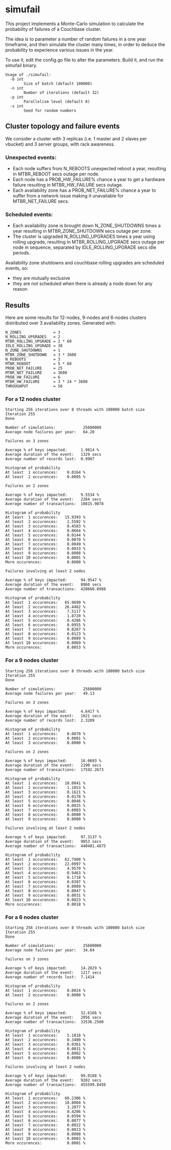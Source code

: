 # simufail

This project implements a Monte-Carlo simulation to calculate the probability of failures of a Couchbase cluster.

The idea is to parameter a number of random failures in a one year timeframe, and then simulate the cluster many times, in order to deduce the probability to experience various issues in the year.

To use it, edit the config.go file to alter the parameters.
Build it, and run the simufail binary.

    Usage of ./simufail:
      -b int
            Size of batch (default 100000)
      -n int
            Number of iterations (default 32)
      -p int
            Parallelism level (default 8)
      -s int
            Seed for random numbers

## Cluster topology and failure events

We consider a cluster with 3 replicas (i.e. 1 master and 2 slaves per vbucket) and 3 server groups, with rack awareness.

### Unexpected events:

- Each node suffers from N_REBOOTS unexpected reboot a year, resulting in MTBR_REBOOT secs outage per node.
- Each node has a PROB_HW_FAILURE% chance a year to get a hardware failure resulting in MTBR_HW_FAILURE secs outage.
- Each availability zone has a PROB_NET_FAILURE% chance a year to suffer from a network issue making it unavailable for MTBR_NET_FAILURE secs.

### Scheduled events:

- Each availability zone is brought down N_ZONE_SHUTDOWNS times a year resulting in MTBR_ZONE_SHUTDOWN secs outage per zone.
- The cluster is upgraded N_ROLLING_UPGRADES times a year using rolling upgrade, resulting in MTBR_ROLLING_UPGRADE secs outage per node in sequence, separated by IDLE_ROLLING_UPGRADE secs idle periods.

Availability zone shutdowns and couchbase rolling upgrades are scheduled events, so:
 - they are mutually exclusive
 - they are not scheduled when there is already a node down for any reason

## Results

Here are some results for 12-nodes, 9-nodes and 6-nodes clusters distributed over 3 availability zones.
Generated with:

    N_ZONES              = 3
    N_ROLLING_UPGRADES   = 2
    MTBR_ROLLING_UPGRADE = 2 * 60
    IDLE_ROLLING_UPGRADE = 30
    N_ZONE_SHUTDOWNS     = 1
    MTBR_ZONE_SHUTDOWN   = 3 * 3600
    N_REBOOTS            = 3
    MTBR_REBOOT          = 5 * 60
    PROB_NET_FAILURE     = 25
    MTBR_NET_FAILURE     = 3600
    PROB_HW_FAILURE      = 6
    MTBR_HW_FAILURE      = 3 * 24 * 3600
    THROUGHPUT           = 50

### For a 12 nodes cluster

    Starting 256 iterations over 8 threads with 100000 batch size
    Iteration 255
    Done

    Number of simulations:            25600000
    Average node failures per year:   64.20

    Failures on 3 zones

    Average % of keys impacted:      1.9814 %
    Average duration of the event:   1329 secs
    Average number of records lost:  0.9907

    Histogram of probability
    At least  1 occurences:    0.0164 %
    At least  2 occurences:    0.0005 %

    Failures on 2 zones

    Average % of keys impacted:      9.5534 %
    Average duration of the event:   2264 secs
    Average number of transactions:  10815.9078

    Histogram of probability
    At least  1 occurences:   15.9393 %
    At least  2 occurences:    2.5502 %
    At least  3 occurences:    0.4583 %
    At least  4 occurences:    0.0664 %
    At least  5 occurences:    0.0144 %
    At least  6 occurences:    0.0070 %
    At least  7 occurences:    0.0049 %
    At least  8 occurences:    0.0033 %
    At least  9 occurences:    0.0008 %
    At least 10 occurences:    0.0001 %
    More occurences:           0.0000 %

    Failures involving at least 2 nodes

    Average % of keys impacted:      94.9547 %
    Average duration of the event:   8860 secs
    Average number of transactions:  420660.0988

    Histogram of probability
    At least  1 occurences:   65.9699 %
    At least  2 occurences:   26.4462 %
    At least  3 occurences:    7.5117 %
    At least  4 occurences:    1.8720 %
    At least  5 occurences:    0.4286 %
    At least  6 occurences:    0.0955 %
    At least  7 occurences:    0.0267 %
    At least  8 occurences:    0.0123 %
    At least  9 occurences:    0.0089 %
    At least 10 occurences:    0.0069 %
    More occurences:           0.0053 %

### For a 9 nodes cluster

    Starting 256 iterations over 8 threads with 100000 batch size
    Iteration 255
    Done

    Number of simulations:            25600000
    Average node failures per year:   49.13

    Failures on 3 zones

    Average % of keys impacted:      4.6417 %
    Average duration of the event:   1621 secs
    Average number of records lost:  2.3209

    Histogram of probability
    At least  1 occurences:    0.0070 %
    At least  2 occurences:    0.0001 %
    At least  3 occurences:    0.0000 %

    Failures on 2 zones

    Average % of keys impacted:      16.0693 %
    Average duration of the event:   2190 secs
    Average number of transactions:  17592.2673

    Histogram of probability
    At least  1 occurences:   10.0041 %
    At least  2 occurences:    1.1053 %
    At least  3 occurences:    0.1621 %
    At least  4 occurences:    0.0178 %
    At least  5 occurences:    0.0046 %
    At least  6 occurences:    0.0025 %
    At least  7 occurences:    0.0003 %
    At least  8 occurences:    0.0000 %
    At least  9 occurences:    0.0000 %

    Failures involving at least 2 nodes

    Average % of keys impacted:      97.3137 %
    Average duration of the event:   9053 secs
    Average number of transactions:  440481.4875

    Histogram of probability
    At least  1 occurences:   62.7908 %
    At least  2 occurences:   22.0997 %
    At least  3 occurences:    4.9570 %
    At least  4 occurences:    0.9463 %
    At least  5 occurences:    0.1718 %
    At least  6 occurences:    0.0307 %
    At least  7 occurences:    0.0089 %
    At least  8 occurences:    0.0047 %
    At least  9 occurences:    0.0031 %
    At least 10 occurences:    0.0023 %
    More occurences:           0.0018 %

### For a 6 nodes cluster

    Starting 256 iterations over 8 threads with 100000 batch size
    Iteration 255
    Done

    Number of simulations:            25600000
    Average node failures per year:   34.04

    Failures on 3 zones

    Average % of keys impacted:      14.2829 %
    Average duration of the event:   1217 secs
    Average number of records lost:  7.1414

    Histogram of probability
    At least  1 occurences:    0.0024 %
    At least  2 occurences:    0.0000 %

    Failures on 2 zones

    Average % of keys impacted:      32.6166 %
    Average duration of the event:   2056 secs
    Average number of transactions:  33536.2500

    Histogram of probability
    At least  1 occurences:    5.1818 %
    At least  2 occurences:    0.3400 %
    At least  3 occurences:    0.0361 %
    At least  4 occurences:    0.0031 %
    At least  5 occurences:    0.0002 %
    At least  6 occurences:    0.0000 %

    Failures involving at least 2 nodes

    Average % of keys impacted:      99.0188 %
    Average duration of the event:   9202 secs
    Average number of transactions:  455599.8456

    Histogram of probability
    At least  1 occurences:   60.2306 %
    At least  2 occurences:   18.8004 %
    At least  3 occurences:    3.2077 %
    At least  4 occurences:    0.4206 %
    At least  5 occurences:    0.0594 %
    At least  6 occurences:    0.0077 %
    At least  7 occurences:    0.0022 %
    At least  8 occurences:    0.0013 %
    At least  9 occurences:    0.0008 %
    At least 10 occurences:    0.0003 %
    More occurences:           0.0001 %
